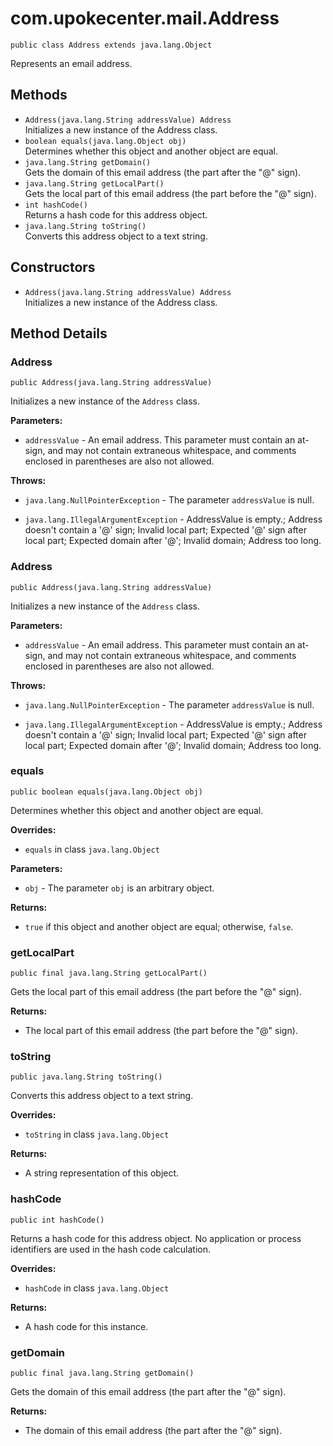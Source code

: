 # com.upokecenter.mail.Address

    public class Address extends java.lang.Object

Represents an email address.

## Methods

* `Address​(java.lang.String addressValue) Address`<br>
 Initializes a new instance of the Address
 class.
* `boolean equals​(java.lang.Object obj)`<br>
 Determines whether this object and another object are equal.
* `java.lang.String getDomain()`<br>
 Gets the domain of this email address (the part after the "@" sign).
* `java.lang.String getLocalPart()`<br>
 Gets the local part of this email address (the part before the "@" sign).
* `int hashCode()`<br>
 Returns a hash code for this address object.
* `java.lang.String toString()`<br>
 Converts this address object to a text string.

## Constructors

* `Address​(java.lang.String addressValue) Address`<br>
 Initializes a new instance of the Address
 class.

## Method Details

### Address
    public Address​(java.lang.String addressValue)
Initializes a new instance of the <code>Address</code>
 class.

**Parameters:**

* <code>addressValue</code> - An email address. This parameter must contain an
 at-sign, and may not contain extraneous whitespace, and comments
 enclosed in parentheses are also not allowed.

**Throws:**

* <code>java.lang.NullPointerException</code> - The parameter <code>addressValue</code> is null.

* <code>java.lang.IllegalArgumentException</code> - AddressValue is empty.; Address doesn't contain a
 '@' sign; Invalid local part; Expected '@' sign after local part;
 Expected domain after '@'; Invalid domain; Address too long.

### Address
    public Address​(java.lang.String addressValue)
Initializes a new instance of the <code>Address</code>
 class.

**Parameters:**

* <code>addressValue</code> - An email address. This parameter must contain an
 at-sign, and may not contain extraneous whitespace, and comments
 enclosed in parentheses are also not allowed.

**Throws:**

* <code>java.lang.NullPointerException</code> - The parameter <code>addressValue</code> is null.

* <code>java.lang.IllegalArgumentException</code> - AddressValue is empty.; Address doesn't contain a
 '@' sign; Invalid local part; Expected '@' sign after local part;
 Expected domain after '@'; Invalid domain; Address too long.

### equals
    public boolean equals​(java.lang.Object obj)
Determines whether this object and another object are equal.

**Overrides:**

* <code>equals</code> in class <code>java.lang.Object</code>

**Parameters:**

* <code>obj</code> - The parameter <code>obj</code> is an arbitrary object.

**Returns:**

* <code>true</code> if this object and another object are equal; otherwise,
 <code>false</code>.

### getLocalPart
    public final java.lang.String getLocalPart()
Gets the local part of this email address (the part before the "@" sign).

**Returns:**

* The local part of this email address (the part before the "@" sign).

### toString
    public java.lang.String toString()
Converts this address object to a text string.

**Overrides:**

* <code>toString</code> in class <code>java.lang.Object</code>

**Returns:**

* A string representation of this object.

### hashCode
    public int hashCode()
Returns a hash code for this address object. No application or process
 identifiers are used in the hash code calculation.

**Overrides:**

* <code>hashCode</code> in class <code>java.lang.Object</code>

**Returns:**

* A hash code for this instance.

### getDomain
    public final java.lang.String getDomain()
Gets the domain of this email address (the part after the "@" sign).

**Returns:**

* The domain of this email address (the part after the "@" sign).
